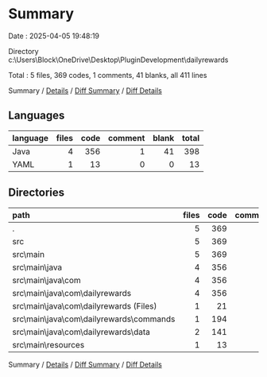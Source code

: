 # Summary

Date : 2025-04-05 19:48:19

Directory c:\\Users\\Block\\OneDrive\\Desktop\\PluginDevelopment\\dailyrewards

Total : 5 files,  369 codes, 1 comments, 41 blanks, all 411 lines

Summary / [Details](details.md) / [Diff Summary](diff.md) / [Diff Details](diff-details.md)

## Languages
| language | files | code | comment | blank | total |
| :--- | ---: | ---: | ---: | ---: | ---: |
| Java | 4 | 356 | 1 | 41 | 398 |
| YAML | 1 | 13 | 0 | 0 | 13 |

## Directories
| path | files | code | comment | blank | total |
| :--- | ---: | ---: | ---: | ---: | ---: |
| . | 5 | 369 | 1 | 41 | 411 |
| src | 5 | 369 | 1 | 41 | 411 |
| src\\main | 5 | 369 | 1 | 41 | 411 |
| src\\main\\java | 4 | 356 | 1 | 41 | 398 |
| src\\main\\java\\com | 4 | 356 | 1 | 41 | 398 |
| src\\main\\java\\com\\dailyrewards | 4 | 356 | 1 | 41 | 398 |
| src\\main\\java\\com\\dailyrewards (Files) | 1 | 21 | 1 | 8 | 30 |
| src\\main\\java\\com\\dailyrewards\\commands | 1 | 194 | 0 | 7 | 201 |
| src\\main\\java\\com\\dailyrewards\\data | 2 | 141 | 0 | 26 | 167 |
| src\\main\\resources | 1 | 13 | 0 | 0 | 13 |

Summary / [Details](details.md) / [Diff Summary](diff.md) / [Diff Details](diff-details.md)